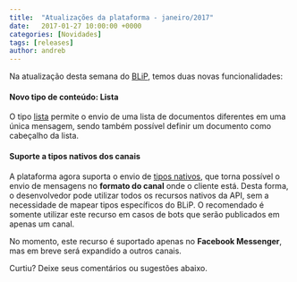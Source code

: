 ```yaml
---
title:  "Atualizações da plataforma - janeiro/2017"
date:   2017-01-27 10:00:00 +0000
categories: [Novidades]
tags: [releases]
author: andreb
---
```


Na atualização desta semana do [BLiP](https://blip.ai), temos duas novas funcionalidades:

#### Novo tipo de conteúdo: Lista
O tipo [lista](http://portal.blip.ai/#/docs/content-types/list) permite o envio de uma lista de documentos diferentes em uma única mensagem, sendo também possível definir um documento como cabeçalho da lista.

#### Suporte a tipos nativos dos canais
A plataforma agora suporta o envio de [tipos nativos](http://portal.blip.ai/#/docs/content-types/native), que torna possível o envio de mensagens no **formato do canal** onde o cliente está. Desta forma, o desenvolvedor pode utilizar todos os recursos nativos da API, sem a necessidade de mapear tipos específicos do BLiP. O recomendado é somente utilizar este recurso em casos de bots que serão publicados em apenas um canal.

No momento, este recurso é suportado apenas no **Facebook Messenger**, mas em breve será expandido a outros canais.

Curtiu? Deixe seus comentários ou sugestões abaixo.

